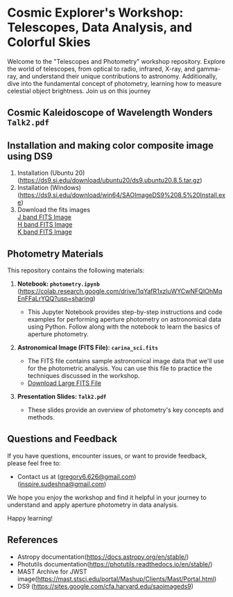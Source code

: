 # Cosmic Explorer's Workshop: Telescopes, Data Analysis, and Colorful Skies

Welcome to the "Telescopes and Photometry" workshop repository. Explore the world of telescopes, from optical to radio, infrared, X-ray, and gamma-ray, and understand their unique contributions to astronomy. Additionally, dive into the fundamental concept of photometry, learning how to measure celestial object brightness. Join us on this journey

##  Cosmic Kaleidoscope of Wavelength Wonders `Talk2.pdf`

## Installation and making color composite image using DS9
1. Installation (Ubuntu 20) (https://ds9.si.edu/download/ubuntu20/ds9.ubuntu20.8.5.tar.gz)
2. Installation (Windows) (https://ds9.si.edu/download/win64/SAOImageDS9%208.5%20Install.exe)
3. Download the fits images <br>
[ J band FITS Image](https://drive.google.com/uc?id=1klIJeDneoshX8iLWJYPWICmaZ1iVmXL2)<br>
[H band FITS Image](https://drive.google.com/uc?id=1Be95hOGoxMNUllnJ3LkL9dMSV_P2X6sn)<br>
[K band FITS Image](https://drive.google.com/uc?id=11qcS0WR50VTF0VdzgH0eLuFMqfG1d4OQ)


## Photometry Materials

This repository contains the following materials:

1. **Notebook: `photometry.ipynb`** (https://colab.research.google.com/drive/1qYafR1xzluWYCwNFQIOhMqEnFFaLrYQQ?usp=sharing)
   - This Jupyter Notebook provides step-by-step instructions and code examples for performing aperture photometry on astronomical data using Python. Follow along with the notebook to learn the basics of aperture photometry.

2. **Astronomical Image (FITS File): `carina_sci.fits`**
   - The FITS file contains sample astronomical image data that we'll use for the photometric analysis. You can use this file to practice the techniques discussed in the workshop.
   - [Download Large FITS File](https://drive.google.com/file/d/1_Cm1B82WMI48rRnZtDzAllkH0fU5n7og/view?usp=sharing)


3. **Presentation Slides: `Talk2.pdf`**
   - These slides provide an overview of photometry's key concepts and methods.

## Questions and Feedback

If you have questions, encounter issues, or want to provide feedback, please feel free to:

- Contact us at (gregory6.626@gmail.com) (inspire.sudeshna@gmail.com)

We hope you enjoy the workshop and find it helpful in your journey to understand and apply aperture photometry in data analysis.

Happy learning!

## References
- Astropy documentation(https://docs.astropy.org/en/stable/)
- Photutils documentation(https://photutils.readthedocs.io/en/stable/)
- MAST Archive for JWST image(https://mast.stsci.edu/portal/Mashup/Clients/Mast/Portal.html)
- DS9 (https://sites.google.com/cfa.harvard.edu/saoimageds9)
